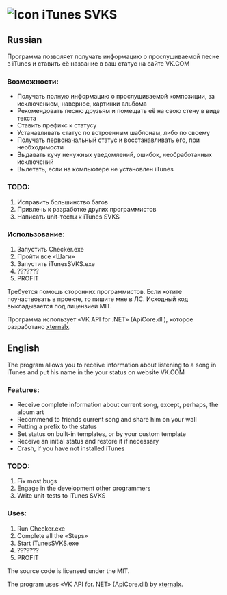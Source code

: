 ![Icon](http://dl.dropbox.com/u/3201889/svkst.png) iTunes SVKS
===========

Russian
-------

Программа позволяет получать информацию о прослушиваемой песне в iTunes и ставить её название в ваш статус на сайте VK.COM


### Возможности:

* Получать полную информацию о прослушиваемой композиции, за исключением, наверное, картинки альбома
* Рекомендовать песню друзьям и помещать её на свою стену в виде текста
* Ставить префикс к статусу
* Устанавливать статус по встроенным шаблонам, либо по своему
* Получать первоначальный статус и восстанавливать его, при необходимости
* Выдавать кучу ненужных уведомлений, ошибок, необработанных исключений
* Вылетать, если на компьютере не установлен iTunes


### TODO:

1) Исправить большинство багов
2) Привлечь к разработке других программистов
3) Написать unit-тесты к iTunes SVKS


### Использование:

1) Запустить Checker.exe
2) Пройти все «Шаги»
3) Запустить iTunesSVKS.exe
4) ???????
5) PROFIT


Требуется помощь сторонних программистов. Если хотите поучаствовать в проекте, то пишите мне в ЛС.
Исходный код выкладывается под лицензией MIT.

Программа использует «VK API for .NET» (ApiCore.dll), которое разработано [xternalx](xternalx.com).

English
-------

The program allows you to receive information about listening to a song in iTunes and put his name in the your status on website VK.COM 


### Features: 

* Receive complete information about current song, except, perhaps, the album art 
* Recommend to friends current song and share him on your wall
* Putting a prefix to the status
* Set status on built-in templates, or by your custom template 
* Receive an initial status and restore it if necessary 
* Crash, if you have not installed iTunes 


### TODO: 

1) Fix most bugs 
2) Engage in the development other programmers
3) Write unit-tests to iTunes SVKS 


### Uses: 

1) Run Checker.exe 
2) Complete all the «Steps»
3) Start iTunesSVKS.exe 
4) ??????? 
5) PROFIT 


The source code is licensed under the MIT. 

The program uses «VK API for. NET» (ApiCore.dll) by [xternalx](xternalx.com). 